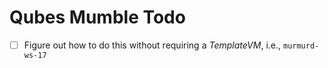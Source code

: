 # Qubes Mumble Todo

- [ ] Figure out how to do this without requiring a _TemplateVM_, i.e., `murmurd-ws-17`
